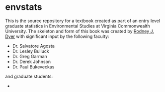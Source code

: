 # envstats

This is the source repository for a textbook created as part of an entry level graduate statistics in Environmental Studies at Virginia Commonwealth University.  The skeleton and form of this book was created by [Rodney J. Dyer](mailto:rjdyer@vcu.edu) with significant input by the following faculty:
  * Dr. Salvatore Agosta
  * Dr. Lesley Bulluck
  * Dr. Greg Garman
  * Dr. Derek Johnson
  * Dr. Paul Bukeveckas

and graduate students:
  * <insert here>
  
